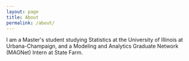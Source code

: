 ```yaml
---
layout: page
title: About
permalink: /about/
---
```


I am a Master's student studying Statistics at the University of Illinois at Urbana-Champaign, and a Modeling and Analytics Graduate Network (MAGNet) Intern at State Farm. 

